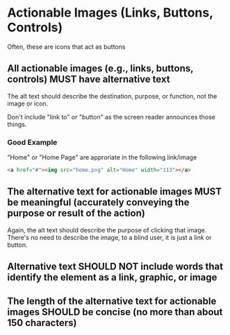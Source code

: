 # Actionable Images (Links, Buttons, Controls)

Often, these are icons that act as buttons

## All actionable images (e.g., links, buttons, controls) MUST have alternative text

The alt text should describe the destination, purpose, or function, not the image or icon.

Don't include "link to" or "button" as the screen reader announces those things.

### Good Example
"Home" or "Home Page" are approriate in the following link/image

```html
<a href="#"><img src="home.png" alt="Home" width="113"></a>
```

## The alternative text for actionable images MUST be meaningful (accurately conveying the purpose or result of the action)

Again, the alt text should describe the purpose of clicking that image. There's no need to describe the image, to a blind user, it is just a link or button.

## Alternative text SHOULD NOT include words that identify the element as a link, graphic, or image

## The length of the alternative text for actionable images SHOULD be concise (no more than about 150 characters)